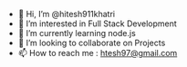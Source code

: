 - 👋 Hi, I’m @hitesh911khatri
- 👀 I’m interested in Full Stack Development
- 🌱 I’m currently learning node.js
- 💞️ I’m looking to collaborate on Projects
- 📫 How to reach me : htesh97@gmail.com

<!---
hitesh911khatri/hitesh911khatri is a ✨ special ✨ repository because its `README.md` (this file) appears on your GitHub profile.
You can click the Preview link to take a look at your changes.
--->
